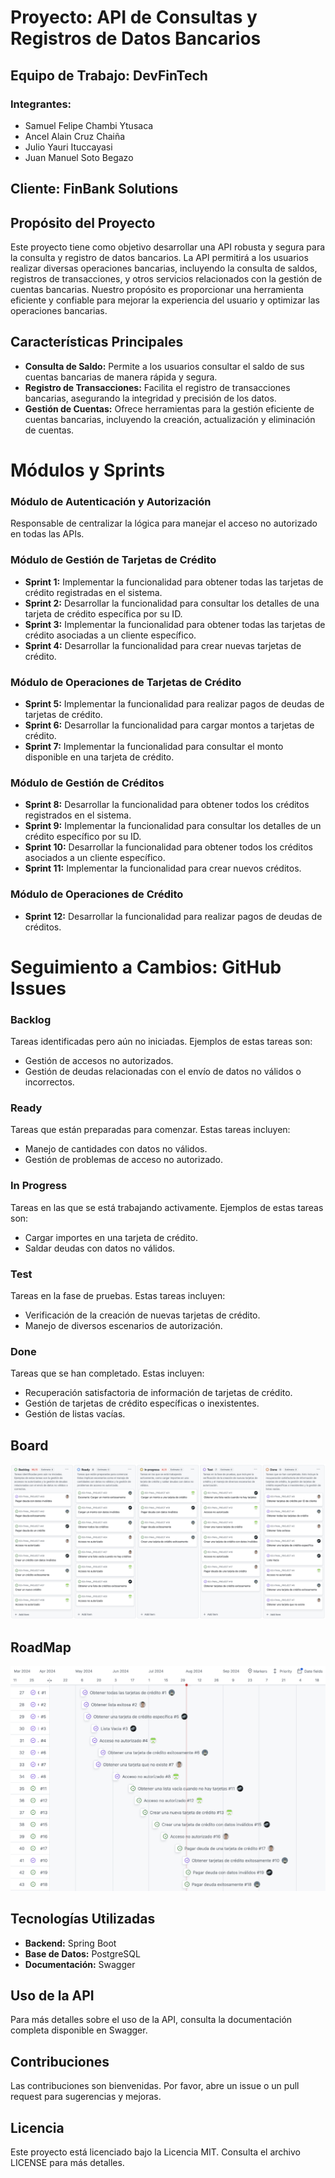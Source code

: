 # Proyecto: API de Consultas y Registros de Datos Bancarios

## Equipo de Trabajo: DevFinTech

### Integrantes:

- Samuel Felipe Chambi Ytusaca
- Ancel Alain Cruz Chaiña
- Julio Yauri Ituccayasi
- Juan Manuel Soto Begazo

## Cliente: FinBank Solutions

## Propósito del Proyecto

Este proyecto tiene como objetivo desarrollar una API robusta y segura para la consulta y registro de datos bancarios. La API permitirá a los usuarios realizar diversas operaciones bancarias, incluyendo la consulta de saldos, registros de transacciones, y otros servicios relacionados con la gestión de cuentas bancarias. Nuestro propósito es proporcionar una herramienta eficiente y confiable para mejorar la experiencia del usuario y optimizar las operaciones bancarias.

## Características Principales

- **Consulta de Saldo:** Permite a los usuarios consultar el saldo de sus cuentas bancarias de manera rápida y segura.
- **Registro de Transacciones:** Facilita el registro de transacciones bancarias, asegurando la integridad y precisión de los datos.
- **Gestión de Cuentas:** Ofrece herramientas para la gestión eficiente de cuentas bancarias, incluyendo la creación, actualización y eliminación de cuentas.

# Módulos y Sprints

### Módulo de Autenticación y Autorización

Responsable de centralizar la lógica para manejar el acceso no autorizado en todas las APIs.

### Módulo de Gestión de Tarjetas de Crédito

- **Sprint 1:** Implementar la funcionalidad para obtener todas las tarjetas de crédito registradas en el sistema.
- **Sprint 2:** Desarrollar la funcionalidad para consultar los detalles de una tarjeta de crédito específica por su ID.
- **Sprint 3:** Implementar la funcionalidad para obtener todas las tarjetas de crédito asociadas a un cliente específico.
- **Sprint 4:** Desarrollar la funcionalidad para crear nuevas tarjetas de crédito.

### Módulo de Operaciones de Tarjetas de Crédito

- **Sprint 5:** Implementar la funcionalidad para realizar pagos de deudas de tarjetas de crédito.
- **Sprint 6:** Desarrollar la funcionalidad para cargar montos a tarjetas de crédito.
- **Sprint 7:** Implementar la funcionalidad para consultar el monto disponible en una tarjeta de crédito.

### Módulo de Gestión de Créditos

- **Sprint 8:** Desarrollar la funcionalidad para obtener todos los créditos registrados en el sistema.
- **Sprint 9:** Implementar la funcionalidad para consultar los detalles de un crédito específico por su ID.
- **Sprint 10:** Desarrollar la funcionalidad para obtener todos los créditos asociados a un cliente específico.
- **Sprint 11:** Implementar la funcionalidad para crear nuevos créditos.

### Módulo de Operaciones de Crédito

- **Sprint 12:** Desarrollar la funcionalidad para realizar pagos de deudas de créditos.

# Seguimiento a Cambios: GitHub Issues

### Backlog

Tareas identificadas pero aún no iniciadas. Ejemplos de estas tareas son:

- Gestión de accesos no autorizados.
- Gestión de deudas relacionadas con el envío de datos no válidos o incorrectos.

### Ready

Tareas que están preparadas para comenzar. Estas tareas incluyen:

- Manejo de cantidades con datos no válidos.
- Gestión de problemas de acceso no autorizado.

### In Progress

Tareas en las que se está trabajando activamente. Ejemplos de estas tareas son:

- Cargar importes en una tarjeta de crédito.
- Saldar deudas con datos no válidos.

### Test

Tareas en la fase de pruebas. Estas tareas incluyen:

- Verificación de la creación de nuevas tarjetas de crédito.
- Manejo de diversos escenarios de autorización.

### Done

Tareas que se han completado. Estas incluyen:

- Recuperación satisfactoria de información de tarjetas de crédito.
- Gestión de tarjetas de crédito específicas o inexistentes.
- Gestión de listas vacías.

## Board

![Diagrama del proyecto](assets/board.png)

## RoadMap

![Diagrama del proyecto](assets/roadmap.png)

## Tecnologías Utilizadas

- **Backend:** Spring Boot
- **Base de Datos:** PostgreSQL
- **Documentación:** Swagger

## Uso de la API

Para más detalles sobre el uso de la API, consulta la documentación completa disponible en Swagger.

## Contribuciones

Las contribuciones son bienvenidas. Por favor, abre un issue o un pull request para sugerencias y mejoras.

## Licencia

Este proyecto está licenciado bajo la Licencia MIT. Consulta el archivo LICENSE para más detalles.
